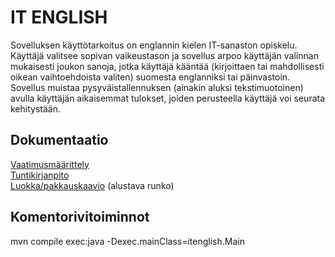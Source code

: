 # IT ENGLISH

Sovelluksen käyttötarkoitus on englannin kielen IT-sanaston opiskelu. Käyttäjä valitsee sopivan vaikeustason ja sovellus arpoo käyttäjän valinnan mukaisesti joukon sanoja, jotka käyttäjä kääntää (kirjoittaen tai mahdollisesti oikean vaihtoehdoista valiten) suomesta englanniksi tai päinvastoin. Sovellus muistaa pysyväistallennuksen (ainakin aluksi tekstimuotoinen) avulla käyttäjän aikaisemmat tulokset, joiden perusteella käyttäjä voi seurata kehitystään.

## Dokumentaatio

[Vaatimusmäärittely](https://github.com/tietotuomas/ot-harjoitustyo/blob/master/dokumentaatio/vaatimusmaarittely.md)  
[Tuntikirjanpito](https://github.com/tietotuomas/ot-harjoitustyo/blob/master/dokumentaatio/tuntikirjanpito.md)  
[Luokka/pakkauskaavio](https://github.com/tietotuomas/ot-harjoitustyo/blob/master/dokumentaatio/arkkitehtuuri.md) (alustava runko)

## Komentorivitoiminnot

mvn compile exec:java -Dexec.mainClass=itenglish.Main
